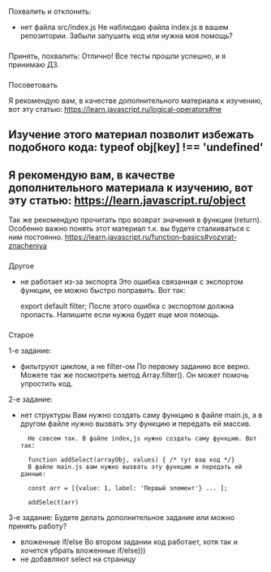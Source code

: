 ###
Похвалить и отклонить:
- нет файла src/index.js
Не наблюдаю файла index.js в вашем репозитории. Забыли запушить код или нужна моя помощь?



###
Принять, похвалить:
Отлично! Все тесты прошли успешно, и я принимаю ДЗ.

###
Посоветовать

Я рекомендую вам, в качестве дополнительного материала к изучению, вот эту статью:
https://learn.javascript.ru/logical-operators#ne

Изучение этого материал позволит избежать подобного кода:
typeof obj[key] !== 'undefined'
---
Я рекомендую вам, в качестве дополнительного материала к изучению, вот эту статью:
https://learn.javascript.ru/object
---
Так же рекомендую прочитать про возврат значения в функции (return). Особенно важно понять этот материал т.к. вы будете сталкиваться с ним постоянно.
https://learn.javascript.ru/function-basics#vozvrat-znacheniya


###
Другое
- не работает из-за экспорта
    Это ошибка связанная с экспортом функции, ее можно быстро поправить. Вот так:

    export default filter;
    После этого ошибка с экспортом должна пропасть. Напишите если нужна будет еще моя помощь.





###
Старое

1-е задание:
- фильтруют циклом, а не filter-ом
    По первому заданию все верно. Можете так же посмотреть метод Array.filter(). Он может помочь упростить код.

2-е задание:
- нет структуры
    Вам нужно создать саму функцию в файле main.js, а в другом файле нужно вызвать эту функцию и передать ей массив.

        Не совсем так. В файле index,js нужно создать саму функцию. Вот так:

        function addSelect(arrayObj, values) { /* тут ваш код */}
        В файле main.js вам нужно вызвать эту функцию и передать ей данные:

        const arr = [{value: 1, label: 'Первый элемент'} ... ];

        addSelect(arr)

3-е задание:
Будете делать дополнительное задание или можно принять работу?

- вложенные if/else
    Во втором задании код работает, хотя так и хочется убрать вложенные if/else)))
- не добавляют select на страницу
